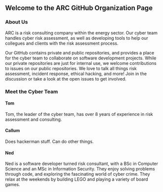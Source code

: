 ## Welcome to the ARC GitHub Organization Page
### About Us
ARC is a risk consulting company within the energy sector. Our cyber team handles cyber risk assessment, as well as developing tools to help our collegues and clients with the risk assessment process. 

Our GitHub contains private and public repositories, and provides a place for the cyber team to collaborate on software development projects. While our private repositories are just for internal use, we welcome contributions to issues on our public repositories. 
We love to talk all things risk assessment, incident response, ethical hacking, and more! Join in the discussion or take a look at the open issues to get involved. 

### Meet the Cyber Team
#### Tom
Tom, the leader of the cyber team, has over 8 years of experience in risk assessment and consulting.

#### Callum
Does hackerman stuff. Can do other things. 

#### Ned
Ned is a software developer turned risk consultant, with a BSc in Computer Science and an MSc in Information Security. They enjoy solving problems through code, and exploring the fascinating world of cyber crime. They relax at the weekends by building LEGO and playing a variety of board games. 

<!--

**Here are some ideas to get you started:**

🙋‍♀️ A short introduction - what is your organization all about?
🌈 Contribution guidelines - how can the community get involved?
👩‍💻 Useful resources - where can the community find your docs? Is there anything else the community should know?
🍿 Fun facts - what does your team eat for breakfast?
🧙 Remember, you can do mighty things with the power of [Markdown](https://docs.github.com/github/writing-on-github/getting-started-with-writing-and-formatting-on-github/basic-writing-and-formatting-syntax)
-->
